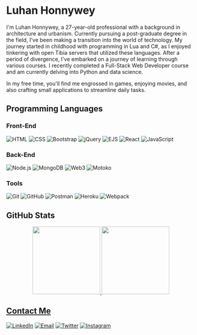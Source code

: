 # Luhan Honnywey
I'm Luhan Honnywey, a 27-year-old professional with a background in architecture and urbanism. Currently pursuing a post-graduate degree in the field, I've been making a transition into the world of technology. My journey started in childhood with programming in Lua and C#, as I enjoyed tinkering with open Tibia servers that utilized these languages. After a period of divergence, I've embarked on a journey of learning through various courses. I recently completed a Full-Stack Web Developer course and am currently delving into Python and data science. 

In my free time, you'll find me engrossed in games, enjoying movies, and also crafting small applications to streamline daily tasks.


## Programming Languages
### Front-End
![HTML](https://img.shields.io/badge/HTML-ff9900?style=flat&logo=HTML5&logoColor=white)
![CSS](https://img.shields.io/badge/CSS-2965f1?style=flat&logo=CSS3&logoColor=white)
![Bootstrap](https://img.shields.io/badge/Bootstrap-563d7c?style=flat&logo=Bootstrap&logoColor=white)
![jQuery](https://img.shields.io/badge/jQuery-0769ad?style=flat&logo=jQuery&logoColor=white)
![EJS](https://img.shields.io/badge/EJS-2bbc8a?style=flat)
![React](https://img.shields.io/badge/React-61dafb?style=flat&logo=React&logoColor=black)
![JavaScript](https://img.shields.io/badge/JavaScript-f7df1e?style=flat&logo=JavaScript&logoColor=black)

### Back-End
![Node.js](https://img.shields.io/badge/Node.js-339933?style=flat&logo=Node.js&logoColor=white)
![MongoDB](https://img.shields.io/badge/MongoDB-47a248?style=flat&logo=MongoDB&logoColor=white)
![Web3](https://img.shields.io/badge/Web3-5d38c1?style=flat)
![Motoko](https://img.shields.io/badge/Motoko-111111?style=flat)

### Tools
![Git](https://img.shields.io/badge/Git-f05032?style=flat&logo=Git&logoColor=white)
![GitHub](https://img.shields.io/badge/GitHub-181717?style=flat&logo=GitHub&logoColor=white)
![Postman](https://img.shields.io/badge/Postman-ff6c37?style=flat&logo=Postman&logoColor=white)
![Heroku](https://img.shields.io/badge/Heroku-430098?style=flat&logo=Heroku&logoColor=white)
![Webpack](https://img.shields.io/badge/Webpack-8dd6f9?style=flat&logo=Webpack&logoColor=black)


## GitHub Stats
<div align="center">
  <a href="https://github.com/honnywey">
  <img height="180em" src="https://github-readme-stats.vercel.app/api?username=honnywey&show_icons=true&theme=tokyonight&include_all_commits=true&count_private=true"/>
  <img height="180em" src="https://github-readme-stats.vercel.app/api/top-langs/?username=honnywey&layout=compact&langs_count=7&theme=tokyonight"/>
</div>


## Contact Me
[![LinkedIn](https://img.shields.io/badge/-LinkedIn-0077B5?style=flat&logo=LinkedIn&logoColor=white)](https://www.linkedin.com/in/honnywey/)
[![Email](https://img.shields.io/badge/-Email-FF0000?style=flat&logo=Gmail&logoColor=white)](mailto:honnywey@gmail.com)
[![Twitter](https://img.shields.io/badge/-Twitter-1DA1F2?style=flat&logo=Twitter&logoColor=white)](https://twitter.com/honnywey/)
[![Instagram](https://img.shields.io/badge/-Instagram-C13584?style=flat&logo=Instagram&logoColor=white)](https://www.instagram.com/honnywey/)